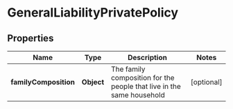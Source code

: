 # GeneralLiabilityPrivatePolicy

## Properties
Name | Type | Description | Notes
------------ | ------------- | ------------- | -------------
**familyComposition** | **Object** | The family composition for the people that live in the same household |  [optional]
